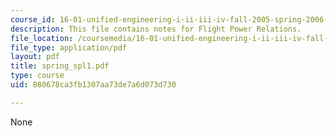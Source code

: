```yaml
---
course_id: 16-01-unified-engineering-i-ii-iii-iv-fall-2005-spring-2006
description: This file contains notes for Flight Power Relations.
file_location: /coursemedia/16-01-unified-engineering-i-ii-iii-iv-fall-2005-spring-2006/880678ca3fb1307aa73de7a6d073d730_spring_spl1.pdf
file_type: application/pdf
layout: pdf
title: spring_spl1.pdf
type: course
uid: 880678ca3fb1307aa73de7a6d073d730

---
```

None